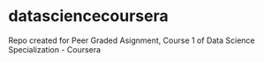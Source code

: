 # datasciencecoursera
Repo created for Peer Graded Asignment, Course 1 of Data Science Specialization - Coursera
